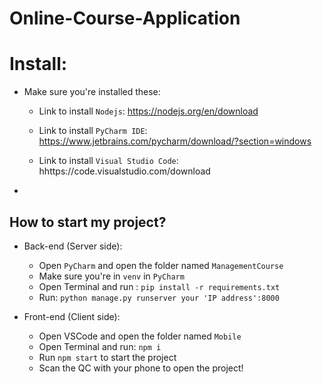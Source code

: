 # Online-Course-Application

# Install:
* Make sure you're installed these:
    -  Link to install `Nodejs`:
        https://nodejs.org/en/download

    - Link to install `PyCharm IDE`:
        https://www.jetbrains.com/pycharm/download/?section=windows

    - Link to install `Visual Studio Code`:
        hhttps://code.visualstudio.com/download
* 
## How to start my project?
* Back-end (Server side):
    - Open `PyCharm` and open the folder named `ManagementCourse`
    - Make sure you're in `venv` in `PyCharm`
    - Open Terminal and run : `pip install -r requirements.txt`
    - Run: `python manage.py runserver your 'IP address':8000`

* Front-end (Client side): 
    - Open VSCode and open the folder named `Mobile`
    - Open Terminal and run:
    `npm i`
    - Run `npm start` to start the project
    - Scan the QC with your phone to open the project!
